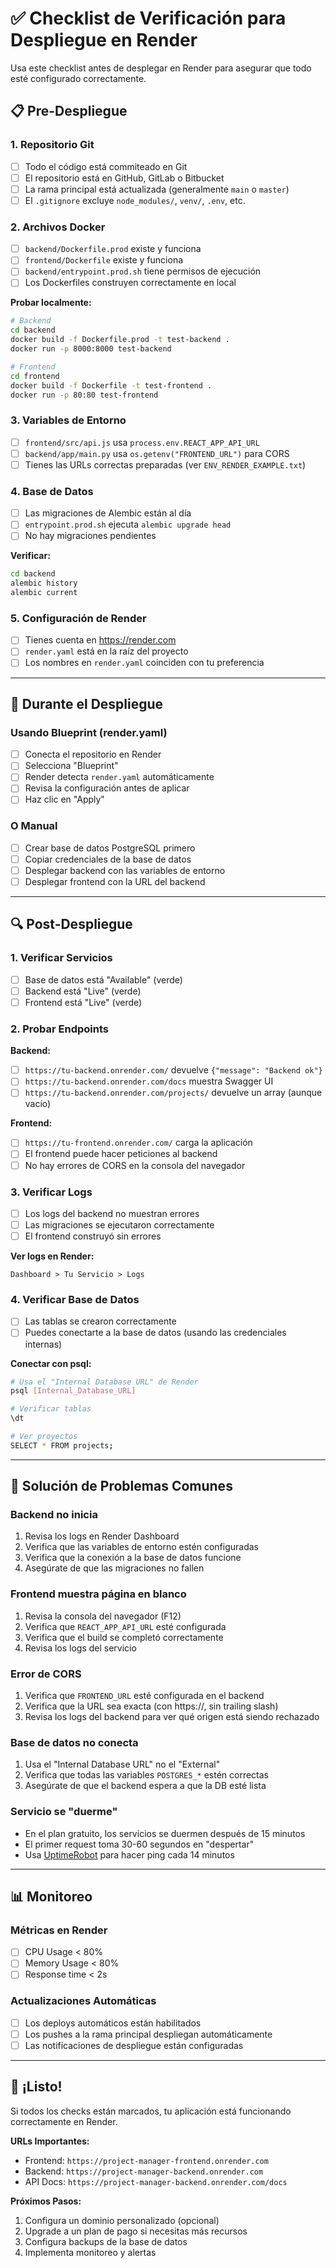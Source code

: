 # ✅ Checklist de Verificación para Despliegue en Render

Usa este checklist antes de desplegar en Render para asegurar que todo esté configurado correctamente.

## 📋 Pre-Despliegue

### 1. Repositorio Git
- [ ] Todo el código está commiteado en Git
- [ ] El repositorio está en GitHub, GitLab o Bitbucket
- [ ] La rama principal está actualizada (generalmente `main` o `master`)
- [ ] El `.gitignore` excluye `node_modules/`, `venv/`, `.env`, etc.

### 2. Archivos Docker
- [ ] `backend/Dockerfile.prod` existe y funciona
- [ ] `frontend/Dockerfile` existe y funciona
- [ ] `backend/entrypoint.prod.sh` tiene permisos de ejecución
- [ ] Los Dockerfiles construyen correctamente en local

**Probar localmente:**
```bash
# Backend
cd backend
docker build -f Dockerfile.prod -t test-backend .
docker run -p 8000:8000 test-backend

# Frontend
cd frontend
docker build -f Dockerfile -t test-frontend .
docker run -p 80:80 test-frontend
```

### 3. Variables de Entorno
- [ ] `frontend/src/api.js` usa `process.env.REACT_APP_API_URL`
- [ ] `backend/app/main.py` usa `os.getenv("FRONTEND_URL")` para CORS
- [ ] Tienes las URLs correctas preparadas (ver `ENV_RENDER_EXAMPLE.txt`)

### 4. Base de Datos
- [ ] Las migraciones de Alembic están al día
- [ ] `entrypoint.prod.sh` ejecuta `alembic upgrade head`
- [ ] No hay migraciones pendientes

**Verificar:**
```bash
cd backend
alembic history
alembic current
```

### 5. Configuración de Render
- [ ] Tienes cuenta en https://render.com
- [ ] `render.yaml` está en la raíz del proyecto
- [ ] Los nombres en `render.yaml` coinciden con tu preferencia

---

## 🚀 Durante el Despliegue

### Usando Blueprint (render.yaml)
- [ ] Conecta el repositorio en Render
- [ ] Selecciona "Blueprint"
- [ ] Render detecta `render.yaml` automáticamente
- [ ] Revisa la configuración antes de aplicar
- [ ] Haz clic en "Apply"

### O Manual
- [ ] Crear base de datos PostgreSQL primero
- [ ] Copiar credenciales de la base de datos
- [ ] Desplegar backend con las variables de entorno
- [ ] Desplegar frontend con la URL del backend

---

## 🔍 Post-Despliegue

### 1. Verificar Servicios
- [ ] Base de datos está "Available" (verde)
- [ ] Backend está "Live" (verde)
- [ ] Frontend está "Live" (verde)

### 2. Probar Endpoints

**Backend:**
- [ ] `https://tu-backend.onrender.com/` devuelve `{"message": "Backend ok"}`
- [ ] `https://tu-backend.onrender.com/docs` muestra Swagger UI
- [ ] `https://tu-backend.onrender.com/projects/` devuelve un array (aunque vacío)

**Frontend:**
- [ ] `https://tu-frontend.onrender.com/` carga la aplicación
- [ ] El frontend puede hacer peticiones al backend
- [ ] No hay errores de CORS en la consola del navegador

### 3. Verificar Logs
- [ ] Los logs del backend no muestran errores
- [ ] Las migraciones se ejecutaron correctamente
- [ ] El frontend construyó sin errores

**Ver logs en Render:**
```
Dashboard > Tu Servicio > Logs
```

### 4. Verificar Base de Datos
- [ ] Las tablas se crearon correctamente
- [ ] Puedes conectarte a la base de datos (usando las credenciales internas)

**Conectar con psql:**
```bash
# Usa el "Internal Database URL" de Render
psql [Internal_Database_URL]

# Verificar tablas
\dt

# Ver proyectos
SELECT * FROM projects;
```

---

## 🐛 Solución de Problemas Comunes

### Backend no inicia
1. Revisa los logs en Render Dashboard
2. Verifica que las variables de entorno estén configuradas
3. Verifica que la conexión a la base de datos funcione
4. Asegúrate de que las migraciones no fallen

### Frontend muestra página en blanco
1. Revisa la consola del navegador (F12)
2. Verifica que `REACT_APP_API_URL` esté configurada
3. Verifica que el build se completó correctamente
4. Revisa los logs del servicio

### Error de CORS
1. Verifica que `FRONTEND_URL` esté configurada en el backend
2. Verifica que la URL sea exacta (con https://, sin trailing slash)
3. Revisa los logs del backend para ver qué origen está siendo rechazado

### Base de datos no conecta
1. Usa el "Internal Database URL" no el "External"
2. Verifica que todas las variables `POSTGRES_*` estén correctas
3. Asegúrate de que el backend espera a que la DB esté lista

### Servicio se "duerme"
- En el plan gratuito, los servicios se duermen después de 15 minutos
- El primer request toma 30-60 segundos en "despertar"
- Usa [UptimeRobot](https://uptimerobot.com/) para hacer ping cada 14 minutos

---

## 📊 Monitoreo

### Métricas en Render
- [ ] CPU Usage < 80%
- [ ] Memory Usage < 80%
- [ ] Response time < 2s

### Actualizaciones Automáticas
- [ ] Los deploys automáticos están habilitados
- [ ] Los pushes a la rama principal despliegan automáticamente
- [ ] Las notificaciones de despliegue están configuradas

---

## 🎉 ¡Listo!

Si todos los checks están marcados, tu aplicación está funcionando correctamente en Render.

**URLs Importantes:**
- Frontend: `https://project-manager-frontend.onrender.com`
- Backend: `https://project-manager-backend.onrender.com`
- API Docs: `https://project-manager-backend.onrender.com/docs`

**Próximos Pasos:**
1. Configura un dominio personalizado (opcional)
2. Upgrade a un plan de pago si necesitas más recursos
3. Configura backups de la base de datos
4. Implementa monitoreo y alertas

